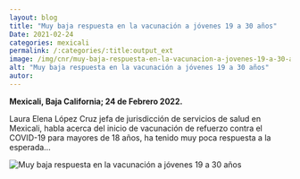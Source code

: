 ```yaml
---
layout: blog
title: "Muy baja respuesta en la vacunación a jóvenes 19 a 30 años"
Date: 2021-02-24
categories: mexicali
permalink: /:categories/:title:output_ext
image: /img/cnr/muy-baja-respuesta-en-la-vacunacion-a-jovenes-19-a-30-anos.jpeg
alt: "Muy baja respuesta en la vacunación a jóvenes 19 a 30 años"
autor:
---
```


**Mexicali, Baja California; 24 de Febrero 2022.** 

Laura Elena López Cruz jefa de jurisdicción de servicios de salud en Mexicali, habla acerca del inicio de vacunación de refuerzo contra el COVID-19 para mayores de 18 años, ha tenido muy poca respuesta a la esperada…

<div id="carouselExampleSlidesOnly" class="carousel slide" data-ride="carousel">
  <div class="carousel-inner">
    <div class="carousel-item active">
       <img class="d-block w-100" src="/img/cnr/muy-baja-respuesta-en-la-vacunacion-a-jovenes-19-a-30-anos.jpeg" loading="lazy"  alt="Muy baja respuesta en la vacunación a jóvenes 19 a 30 años">
    </div>
  </div>
</div>